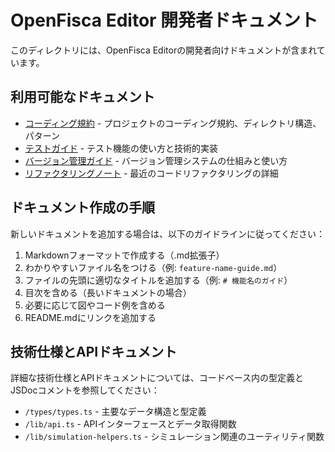 # OpenFisca Editor 開発者ドキュメント

このディレクトリには、OpenFisca Editorの開発者向けドキュメントが含まれています。

## 利用可能なドキュメント

- [コーディング規約](./CLAUDE.md) - プロジェクトのコーディング規約、ディレクトリ構造、パターン
- [テストガイド](./testing-guide.md) - テスト機能の使い方と技術的実装
- [バージョン管理ガイド](./version-control-guide.md) - バージョン管理システムの仕組みと使い方
- [リファクタリングノート](./refactoring-notes.md) - 最近のコードリファクタリングの詳細

## ドキュメント作成の手順

新しいドキュメントを追加する場合は、以下のガイドラインに従ってください：

1. Markdownフォーマットで作成する（.md拡張子）
2. わかりやすいファイル名をつける（例: `feature-name-guide.md`）
3. ファイルの先頭に適切なタイトルを追加する（例: `# 機能名のガイド`）
4. 目次を含める（長いドキュメントの場合）
5. 必要に応じて図やコード例を含める
6. README.mdにリンクを追加する

## 技術仕様とAPIドキュメント

詳細な技術仕様とAPIドキュメントについては、コードベース内の型定義とJSDocコメントを参照してください：

- `/types/types.ts` - 主要なデータ構造と型定義
- `/lib/api.ts` - APIインターフェースとデータ取得関数
- `/lib/simulation-helpers.ts` - シミュレーション関連のユーティリティ関数